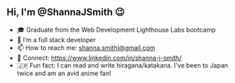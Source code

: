 ## Hi, I'm @ShannaJSmith 😉

- 🎓 Graduate from the Web Development Lighthouse Labs bootcamp
- 🌱 I’m a full stack developer
- 📫 How to reach me: shanna.smithj@gmail.com 
- 🔗 Connect: https://www.linkedin.com/in/shanna-j-smith/
- 🇯🇵 Fun fact: I can read and write hiragana/katakana. I've been to Japan twice and am an avid anime fan! 
